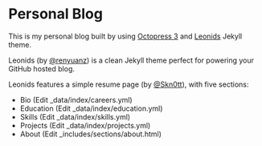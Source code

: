 # Personal Blog  

This is my personal blog built by using [Octopress 3](https://github.com/octopress/octopress) and [Leonids](http://renyuanz.github.io/leonids) Jekyll theme. 

Leonids (by [@renyuanz](https://github.com/renyuanz)) is a clean Jekyll theme perfect for powering your GitHub hosted blog.

Leonids features a simple resume page (by [@Skn0tt](https://github.com/Skn0tt)), with five sections: 

* Bio (Edit \_data/index/careers.yml)
* Education (Edit \_data/index/education.yml)
* Skills (Edit \_data/index/skills.yml)
* Projects (Edit \_data/index/projects.yml)
* About (Edit \_includes/sections/about.html)


